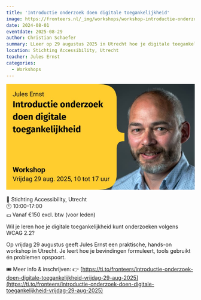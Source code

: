 ```yaml
---
title: 'Introductie onderzoek doen digitale toegankelijkheid'
image: https://fronteers.nl/_img/workshops/workshop-introductie-onderzoek-doen-digitale-toegankelijkheid-vrijdag-29-aug-2025.jpg
date: 2024-08-01
eventdate: 2025-08-29
author: Christian Schaefer
summary: LLeer op 29 augustus 2025 in Utrecht hoe je digitale toegankelijkheid onderzoekt met WCAG, tools gebruikt en bevindingen beschrijft. Hands-on workshop met Jules Ernst.
location: Stichting Accessibility, Utrecht
teacher: Jules Ernst
categories: 
  - Workshops
---
```


![Portretfoto van Jules Ernst, rechts in beeld, lachend en met een grijze baard. Links staat tekst op een gele achtergrond: “Jules Ernst Introductie onderzoek doen digitale toegankelijkheid Workshop Vrijdag 29 aug. 2025, 10 tot 17 uur.”](/_img/workshops/workshop-introductie-onderzoek-doen-digitale-toegankelijkheid-vrijdag-29-aug-2025.jpg)

📍 Stichting Accessibility, Utrecht  
🕙 10:00–17:00  
💶 Vanaf €150 excl. btw (voor leden)  

Wil je leren hoe je digitale toegankelijkheid kunt onderzoeken volgens WCAG 2.2?

Op vrijdag 29 augustus geeft Jules Ernst een praktische, hands-on workshop in Utrecht. Je leert hoe je bevindingen formuleert, tools gebruikt én problemen opspoort.

🎟️ Meer info & inschrijven:
👉 [https://ti.to/fronteers/introductie-onderzoek-doen-digitale-toegankelijkheid-vrijdag-29-aug-2025](https://ti.to/fronteers/introductie-onderzoek-doen-digitale-toegankelijkheid-vrijdag-29-aug-2025)
